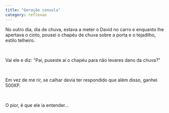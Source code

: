```yaml
---
title: "Geração consola"
category: reflexao
---
```


No outro dia, dia de chuva, estava a meter o David no carro e enquanto lhe apertava o cinto, pousei o chapéu de chuva sobre a porta e o tejadilho, estilo telheiro.

<br />

Vai ele e diz: "Pai, puseste aí o chapéu para não levares dano da chuva?"

<br />

Em vez de me rir, se calhar devia ter respondido que além disso, ganhei 500XP.

<br />

O pior, é que ele ia entender...